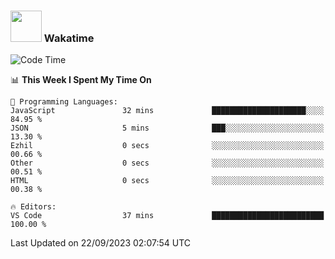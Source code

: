 ### <img src="https://media.giphy.com/media/VgCDAzcKvsR6OM0uWg/giphy.gif" width="50"> Wakatime

  <!--START_SECTION:waka-->
![Code Time](http://img.shields.io/badge/Code%20Time-1%2C447%20hrs%2052%20mins-blue)

📊 **This Week I Spent My Time On** 

```text
💬 Programming Languages: 
JavaScript               32 mins             █████████████████████░░░░   84.95 % 
JSON                     5 mins              ███░░░░░░░░░░░░░░░░░░░░░░   13.30 % 
Ezhil                    0 secs              ░░░░░░░░░░░░░░░░░░░░░░░░░   00.66 % 
Other                    0 secs              ░░░░░░░░░░░░░░░░░░░░░░░░░   00.51 % 
HTML                     0 secs              ░░░░░░░░░░░░░░░░░░░░░░░░░   00.38 % 

🔥 Editors: 
VS Code                  37 mins             █████████████████████████   100.00 % 
```


 Last Updated on 22/09/2023 02:07:54 UTC
<!--END_SECTION:waka-->
